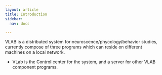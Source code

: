 ```yaml
---
layout: article
title: Introduction
sidebar:
  nav: docs

---
```



VLAB is a distributed system for neuroscence/phycology/behavior studies, currently compose of three programs which can reside on different machines on a local network.

- VLab is the Control center for the system, and a server for other VLAB component programs.